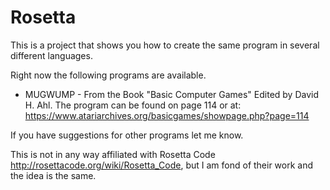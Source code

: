 # Rosetta

This is a project that shows you how to create the same program in several different languages.

Right now the following programs are available.
* MUGWUMP - From the Book "Basic Computer Games" Edited by David H. Ahl. The program can be found on page 114 or at:  https://www.atariarchives.org/basicgames/showpage.php?page=114

If you have suggestions for other programs let me know.

This is not in any way affiliated with Rosetta Code http://rosettacode.org/wiki/Rosetta_Code, but I am fond of their work and the idea is the same.